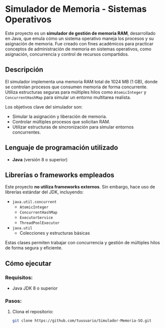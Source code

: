 # Simulador de Memoria - Sistemas Operativos

Este proyecto es un **simulador de gestión de memoria RAM**, desarrollado en Java, que emula cómo un sistema operativo maneja los procesos y su asignación de memoria. Fue creado con fines académicos para practicar conceptos de administración de memoria en sistemas operativos, como asignación, concurrencia y control de recursos compartidos.

##  Descripción

El simulador implementa una memoria RAM total de 1024 MB (1 GB), donde se controlan procesos que consumen memoria de forma concurrente. Utiliza estructuras seguras para múltiples hilos como `AtomicInteger` y `ConcurrentHashMap` para simular un entorno multitarea realista.

Los objetivos clave del simulador son:
- Simular la asignación y liberación de memoria.
- Controlar múltiples procesos que solicitan RAM.
- Utilizar estructuras de sincronización para simular entornos concurrentes.


## Lenguaje de programación utilizado

- **Java** (versión 8 o superior)

## Librerías o frameworks empleados

Este proyecto **no utiliza frameworks externos**. Sin embargo, hace uso de librerías estándar del JDK, incluyendo:

- `java.util.concurrent`
  - `AtomicInteger`
  - `ConcurrentHashMap`
  - `ExecutorService`
  - `ThreadPoolExecutor`
- `java.util`
  - Colecciones y estructuras básicas

Estas clases permiten trabajar con concurrencia y gestión de múltiples hilos de forma segura y eficiente.

## Cómo ejecutar

### Requisitos:
- Java JDK 8 o superior

### Pasos:
1. Clona el repositorio:
   ```bash
   git clone https://github.com/tuusuario/Simulador-Memoria-SO.git




